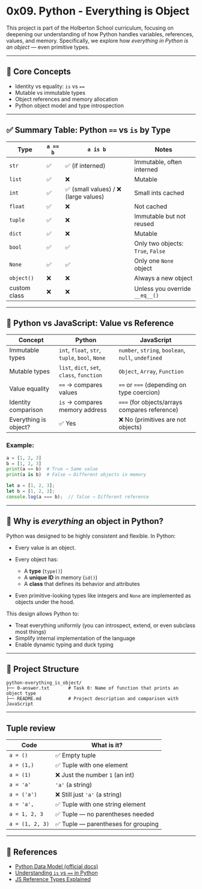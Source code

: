 
# 0x09. Python - Everything is Object

This project is part of the Holberton School curriculum, focusing on deepening our understanding of how Python handles variables, references, values, and memory. Specifically, we explore how *everything in Python is an object* — even primitive types.

---

## 🧠 Core Concepts

- Identity vs equality: `is` vs `==`
- Mutable vs immutable types
- Object references and memory allocation
- Python object model and type introspection

---
## ✅ Summary Table: Python `==` vs `is` by Type

| Type        | `a == b` | `a is b`                         | Notes                                |
|-------------|----------|----------------------------------|--------------------------------------|
| `str`       | ✅       | ✅ (if interned)                 | Immutable, often interned            |
| `list`      | ✅       | ❌                                | Mutable                              |
| `int`       | ✅       | ✅ (small values) / ❌ (large values) | Small ints cached                    |
| `float`     | ✅       | ❌                                | Not cached                           |
| `tuple`     | ✅       | ❌                                | Immutable but not reused             |
| `dict`      | ✅       | ❌                                | Mutable                              |
| `bool`      | ✅       | ✅                                | Only two objects: `True`, `False`    |
| `None`      | ✅       | ✅                                | Only one `None` object               |
| `object()`  | ❌       | ❌                                | Always a new object                  |
| custom class| ❌       | ❌                                | Unless you override `__eq__()`       |

---

## 🔄 Python vs JavaScript: Value vs Reference

| Concept             | Python                              | JavaScript                              |
|--------------------|-------------------------------------|-----------------------------------------|
| Immutable types     | `int`, `float`, `str`, `tuple`, `bool`, `None` | `number`, `string`, `boolean`, `null`, `undefined` |
| Mutable types       | `list`, `dict`, `set`, `class`, `function` | `Object`, `Array`, `Function`            |
| Value equality      | `==` → compares values              | `==` or `===` (depending on type coercion) |
| Identity comparison | `is` → compares memory address      | `===` (for objects/arrays compares reference) |
| Everything is object? | ✅ Yes                          | ❌ No (primitives are not objects)        |

### Example:

```python
a = [1, 2, 3]
b = [1, 2, 3]
print(a == b)  # True → Same value
print(a is b)  # False → Different objects in memory
```

```javascript
let a = [1, 2, 3];
let b = [1, 2, 3];
console.log(a === b);  // false → Different reference
```

---

## 🧬 Why is *everything* an object in Python?

Python was designed to be highly consistent and flexible. In Python:

* Every value is an object.
* Every object has:

  * A **type** (`type()`)
  * A **unique ID** in memory (`id()`)
  * A **class** that defines its behavior and attributes
* Even primitive-looking types like integers and `None` are implemented as objects under the hood.

This design allows Python to:

* Treat everything uniformly (you can introspect, extend, or even subclass most things)
* Simplify internal implementation of the language
* Enable dynamic typing and duck typing

---

## 📁 Project Structure

```
python-everything_is_object/
├── 0-answer.txt       # Task 0: Name of function that prints an object type
├── README.md          # Project description and comparison with JavaScript
```

---


## Tuple review
| Code            | What is it?                        |
| --------------- | ---------------------------------- |
| `a = ()`        | ✅ Empty tuple                      |
| `a = (1,)`      | ✅ Tuple with one element           |
| `a = (1)`       | ❌ Just the number `1` (an int)     |
| `a = 'a'`       | `'a'` (a string)                   |
| `a = ('a')`     | ❌ Still just `'a'` (a string)      |
| `a = 'a',`      | ✅ Tuple with one string element    |
| `a = 1, 2, 3`   | ✅ Tuple — no parentheses needed    |
| `a = (1, 2, 3)` | ✅ Tuple — parentheses for grouping |

---

## 📝 References

* [Python Data Model (official docs)](https://docs.python.org/3/reference/datamodel.html)
* [Understanding `is` vs `==` in Python](https://realpython.com/python-is-identity-vs-equality/)
* [JS Reference Types Explained](https://developer.mozilla.org/en-US/docs/Web/JavaScript/Data_structures)
